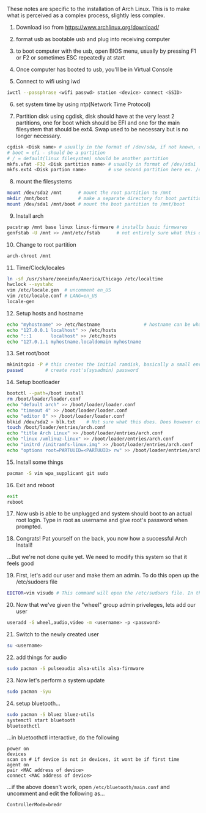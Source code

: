 These notes are specific to the installation of Arch Linux. This is to make what
is perceived as a complex process, slightly less complex.

1. Download iso from https://www.archlinux.org/download/

2. format usb as bootable usb and plug into receiving computer

3. to boot computer with the usb, open BIOS menu, usually by pressing F1 or F2 or sometimes ESC repeatedly at start

4. Once computer has booted to usb, you'll be in Virtual Console

5. Connect to wifi using iwd

```bash
iwctl --passphrase <wifi passwd> station <device> connect <SSID>
```

6. set system time by using ntp(Network Time Protocol)

7. Partition disk using cgdisk, disk should have at the very least 2 partitions, one for boot which should be EFI 
and one for the main filesystem that should be ext4. Swap used to be necessary but is no longer necessary.

```bash
cgdisk <Disk name> # usually in the format of /dev/sda, if not known, can usually get by running fdisk --list
# boot = efi - should be a partition
# / = default(linux filesystem) should be another partition
mkfs.vfat -F32 <Disk partition name> # usually in format of /dev/sda1
mkfs.ext4 <Disk partion name>        # use second partition here ex. /dev/sda2
```

8. mount the filesystems
```bash
mount /dev/sda2 /mnt      # mount the root partition to /mnt
mkdir /mnt/boot			  # make a separate directory for boot partition to be mounted to
mount /dev/sda1 /mnt/boot # mount the boot partition to /mnt/boot
```

9. Install arch
```bash
pacstrap /mnt base linux linux-firmware # installs basic firmwares
genfstab -U /mnt >> /mnt/etc/fstab      # not entirely sure what this does but know it's necessary
```

10. Change to root partition
```bash
arch-chroot /mnt
```

11. Time/Clock/locales
```bash
ln -sf /usr/share/zoneinfo/America/Chicago /etc/localtime
hwclock --systahc
vim /etc/locale.gen  # uncomment en_US
vim /etc/locale.conf # LANG=en_US
locale-gen
```

12. Setup hosts and hostname
```bash
echo "myhostname" >> /etc/hostname                # hostname can be whatever you want it to be
echo "127.0.0.1 localhost" >> /etc/hosts
echo "::1       localhost" >> /etc/hosts
echo "127.0.1.1 myhostname.localdomain myhostname
```

13. Set root/boot
```bash
mkinitcpio -P # this creates the initial ramdisk, basically a small environment that loads various kernel modules and necessities before handing them off to the init system(systemd)
passwd        # create root's(sysadmin) password
```

14. Setup bootloader
```bash
bootctl --path=/boot install
rm /boot/loader/loader.conf
echo "default arch" >> /boot/loader/loader.conf
echo "timeout 4" >> /boot/loader/loader.conf
echo "editor 0" >> /boot/loader/loader.conf
blkid /dev/sda2 > blk.txt    # Not sure what this does. Does however contain the PARTUUID
touch /boot/loader/entries/arch.conf
echo "title Arch Linux" >> /boot/loader/entries/arch.conf
echo "linux /vmlinuz-linux" >> /boot/loader/entries/arch.conf
echo "initrd /initramfs-linux.img" >> /boot/loader/entries/arch.conf
echo "options root=PARTUUID=<PARTUUID> rw" >> /boot/loader/entries/arch.conf
```

15. Install some things
```bash
pacman -S vim wpa_supplicant git sudo
```
16. Exit and reboot
```bash
exit
reboot
```

17. Now usb is able to be unplugged and system should boot to an actual root login. Type in root as username and give root's password when prompted.

18. Congrats! Pat yourself on the back, you now how a successful Arch Install!

...But we're not done quite yet. We need to modify this system so that it feels good

19. First, let's add our user and make them an admin. To do this open up the /etc/sudoers file
```bash
EDITOR=vim visudo # This command will open the /etc/sudoers file. In this file, uncomment the line that says "wheel". This is the admin user group
```

20. Now that we've given the "wheel" group admin priveleges, lets add our user
```bash
useradd -G wheel,audio,video -m <username> -p <password>
```

21. Switch to the newly created user
```bash
su <username>
```

22. add things for audio
```bash
sudo pacman -S pulseaudio alsa-utils alsa-firmware
```

23. Now let's perform a system update
```bash
sudo pacman -Syu
```

24. setup bluetooth...
```bash
sudo pacman -S bluez bluez-utils
systemctl start bluetooth
bluetoothctl
```
...in bluetoothctl interactive, do the following
```
power on
devices
scan on # if device is not in devices, it wont be if first time
agent on
pair <MAC address of device>
connect <MAC address of device>
```
...if the above doesn't work, open `/etc/bluetooth/main.conf` and uncomment and edit the following as...
```
ControllerMode=bredr
```
